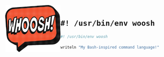 
<img src="woosh.png" alt="Woosh Logo" height="150" align="left">

# `#! /usr/bin/env woosh`

```sh
#! /usr/bin/env woosh

writeln "My Bash-inspired command language!"
```
